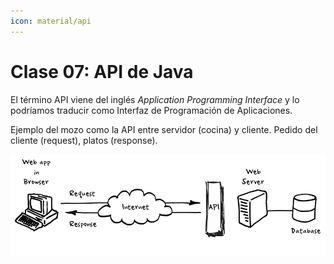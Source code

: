```yaml
---
icon: material/api
---
```


# Clase 07: API de Java
El término API viene del inglés _Application Programming Interface_ y lo podríamos traducir como Interfaz de Programación
de Aplicaciones.

Ejemplo del mozo como la API entre servidor (cocina) y cliente. Pedido del cliente (request), platos (response).

![Dibujito API](images/api_en.png "El dibujo de una API")

